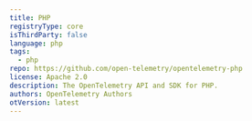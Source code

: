 ```yaml
---
title: PHP
registryType: core
isThirdParty: false
language: php
tags:
  - php
repo: https://github.com/open-telemetry/opentelemetry-php
license: Apache 2.0
description: The OpenTelemetry API and SDK for PHP.
authors: OpenTelemetry Authors
otVersion: latest
---
```

